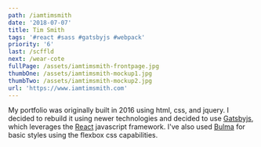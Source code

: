 ```yaml
---
path: /iamtimsmith
date: '2018-07-07'
title: Tim Smith
tags: '#react #sass #gatsbyjs #webpack'
priority: '6'
last: /scffld
next: /wear-cote
fullPage: /assets/iamtimsmith-frontpage.jpg
thumbOne: /assets/iamtimsmith-mockup1.jpg
thumbTwo: /assets/iamtimsmith-mockup2.jpg
url: 'https://www.iamtimsmith.com'
---
```

My portfolio was originally built in 2016 using html, css, and jquery. I decided to rebuild it using newer technologies and decided to use <a href='https://www.gatsbyjs.org' target='_blank'>Gatsbyjs</a>, which leverages the <a href='https://reactjs.org' target='_blank'>React</a> javascript framework. I've also used <a href='https://bulma.io/' target='_blank'>Bulma</a> for basic styles using the flexbox css capabilities.
